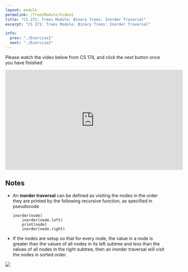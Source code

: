 ```yaml
---
layout: module
permalink: /TreesModule/Video2
title: "CS 271: Trees Module: Binary Trees: Inorder Traversal"
excerpt: "CS 271: Trees Module: Binary Trees: Inorder Traversal"

info:
  prev: "./Exercise1"
  next: "./Exercise2"
---
```


Please watch the video below from CS 174, and click the next button once you have finished

<iframe width="560" height="315" src="https://www.youtube.com/embed/sSOLy7rNpd4" frameborder="0" allow="accelerometer; autoplay; clipboard-write; encrypted-media; gyroscope; picture-in-picture" allowfullscreen></iframe>

<h2>Notes</h2>


<ul>
<li>An <b>inorder traversal</b> can be defined as visiting the nodes in the order they are printed by the following recursive function, as specified in pseudocode
<p>
<pre><code>inorder(node)
    inorder(node.left)
    print(node)
    inorder(node.right)</code></pre>
</p>
</li>
<li>
If the nodes are setup so that for every node, the value in a node is greater than the values of all nodes in its left subtree and less than the values of all nodes in the right subtree, then an inorder traversal will visit the nodes in sorted order.
</li>
</ul>

<img src = "../images/TreesModule/BinaryTree_Inorder.png">
